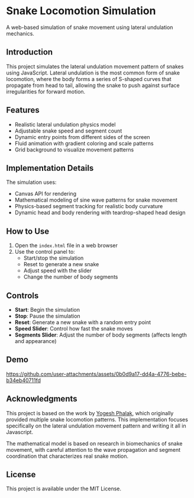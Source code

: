 

# Snake Locomotion Simulation

A web-based simulation of snake movement using lateral undulation mechanics.

## Introduction

This project simulates the lateral undulation movement pattern of snakes using JavaScript. Lateral undulation is the most common form of snake locomotion, where the body forms a series of S-shaped curves that propagate from head to tail, allowing the snake to push against surface irregularities for forward motion.

## Features

- Realistic lateral undulation physics model
- Adjustable snake speed and segment count
- Dynamic entry points from different sides of the screen
- Fluid animation with gradient coloring and scale patterns
- Grid background to visualize movement patterns

## Implementation Details

The simulation uses:
- Canvas API for rendering
- Mathematical modeling of sine wave patterns for snake movement
- Physics-based segment tracking for realistic body curvature
- Dynamic head and body rendering with teardrop-shaped head design

## How to Use

1. Open the `index.html` file in a web browser
2. Use the control panel to:
   - Start/stop the simulation
   - Reset to generate a new snake
   - Adjust speed with the slider
   - Change the number of body segments

## Controls

- **Start**: Begin the simulation
- **Stop**: Pause the simulation
- **Reset**: Generate a new snake with a random entry point
- **Speed Slider**: Control how fast the snake moves
- **Segments Slider**: Adjust the number of body segments (affects length and appearance)

## Demo

https://github.com/user-attachments/assets/0b0d9a17-dd4a-4776-bebe-b34eb40711fd

## Acknowledgments

This project is based on the work by [Yogesh Phalak](https://github.com/YogeshPhalak/Simulation-of-the-Snake-locomotion-mechanisms), which originally provided multiple snake locomotion patterns. This implementation focuses specifically on the lateral undulation movement pattern and writing it all in Javascript.

The mathematical model is based on research in biomechanics of snake movement, with careful attention to the wave propagation and segment coordination that characterizes real snake motion.

## License

This project is available under the MIT License.

